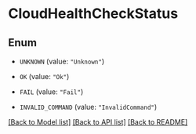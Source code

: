 # CloudHealthCheckStatus

## Enum


* `UNKNOWN` (value: `"Unknown"`)

* `OK` (value: `"Ok"`)

* `FAIL` (value: `"Fail"`)

* `INVALID_COMMAND` (value: `"InvalidCommand"`)


[[Back to Model list]](../README.md#documentation-for-models) [[Back to API list]](../README.md#documentation-for-api-endpoints) [[Back to README]](../README.md)


